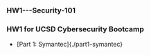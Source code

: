 ### HW1---Security-101
### HW1 for UCSD Cybersecurity Bootcamp
* [Part 1: Symantec]{./part1-symantec}
